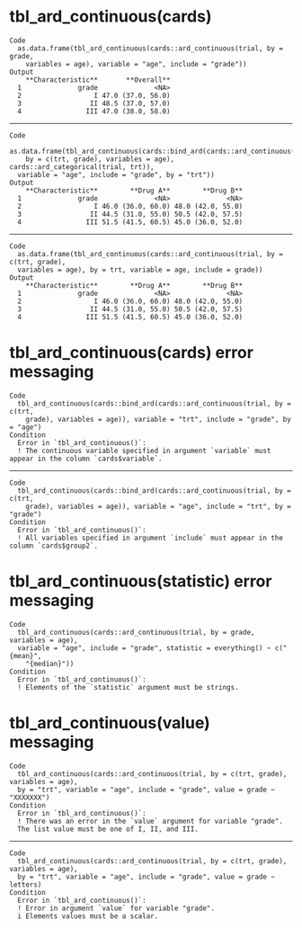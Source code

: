 # tbl_ard_continuous(cards)

    Code
      as.data.frame(tbl_ard_continuous(cards::ard_continuous(trial, by = grade,
        variables = age), variable = "age", include = "grade"))
    Output
        **Characteristic**       **Overall**
      1              grade              <NA>
      2                  I 47.0 (37.0, 56.0)
      3                 II 48.5 (37.0, 57.0)
      4                III 47.0 (38.0, 58.0)

---

    Code
      as.data.frame(tbl_ard_continuous(cards::bind_ard(cards::ard_continuous(trial,
        by = c(trt, grade), variables = age), cards::ard_categorical(trial, trt)),
      variable = "age", include = "grade", by = "trt"))
    Output
        **Characteristic**        **Drug A**        **Drug B**
      1              grade              <NA>              <NA>
      2                  I 46.0 (36.0, 60.0) 48.0 (42.0, 55.0)
      3                 II 44.5 (31.0, 55.0) 50.5 (42.0, 57.5)
      4                III 51.5 (41.5, 60.5) 45.0 (36.0, 52.0)

---

    Code
      as.data.frame(tbl_ard_continuous(cards::ard_continuous(trial, by = c(trt, grade),
      variables = age), by = trt, variable = age, include = grade))
    Output
        **Characteristic**        **Drug A**        **Drug B**
      1              grade              <NA>              <NA>
      2                  I 46.0 (36.0, 60.0) 48.0 (42.0, 55.0)
      3                 II 44.5 (31.0, 55.0) 50.5 (42.0, 57.5)
      4                III 51.5 (41.5, 60.5) 45.0 (36.0, 52.0)

# tbl_ard_continuous(cards) error messaging

    Code
      tbl_ard_continuous(cards::bind_ard(cards::ard_continuous(trial, by = c(trt,
        grade), variables = age)), variable = "trt", include = "grade", by = "age")
    Condition
      Error in `tbl_ard_continuous()`:
      ! The continuous variable specified in argument `variable` must appear in the column `cards$variable`.

---

    Code
      tbl_ard_continuous(cards::bind_ard(cards::ard_continuous(trial, by = c(trt,
        grade), variables = age)), variable = "age", include = "trt", by = "grade")
    Condition
      Error in `tbl_ard_continuous()`:
      ! All variables specified in argument `include` must appear in the column `cards$group2`.

# tbl_ard_continuous(statistic) error messaging

    Code
      tbl_ard_continuous(cards::ard_continuous(trial, by = grade, variables = age),
      variable = "age", include = "grade", statistic = everything() ~ c("{mean}",
        "{median}"))
    Condition
      Error in `tbl_ard_continuous()`:
      ! Elements of the `statistic` argument must be strings.

# tbl_ard_continuous(value) messaging

    Code
      tbl_ard_continuous(cards::ard_continuous(trial, by = c(trt, grade), variables = age),
      by = "trt", variable = "age", include = "grade", value = grade ~ "XXXXXXX")
    Condition
      Error in `tbl_ard_continuous()`:
      ! There was an error in the `value` argument for variable "grade".
      The list value must be one of I, II, and III.

---

    Code
      tbl_ard_continuous(cards::ard_continuous(trial, by = c(trt, grade), variables = age),
      by = "trt", variable = "age", include = "grade", value = grade ~ letters)
    Condition
      Error in `tbl_ard_continuous()`:
      ! Error in argument `value` for variable "grade".
      i Elements values must be a scalar.

